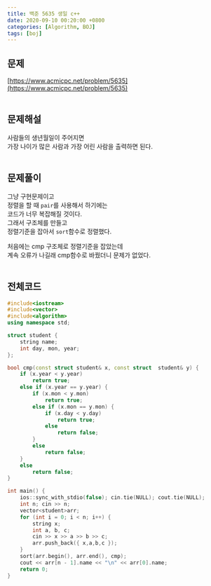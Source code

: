 ```yaml
---
title: 백준 5635 생일 c++
date: 2020-09-10 00:20:00 +0800
categories: [Algorithm, BOJ]
tags: [boj]
---
```


## 문제
[https://www.acmicpc.net/problem/5635](https://www.acmicpc.net/problem/5635)  
<br>

## 문제해설  
사람들의 생년월일이 주어지면  
가장 나이가 많은 사람과 가장 어린 사람을 출력하면 된다.  
<br>

## 문제풀이  
그냥 구현문제이고  
정렬을 할 때 `pair`를 사용해서 하기에는  
코드가 너무 복잡해질 것이다.  
그래서 구조체를 만들고  
정렬기준을 잡아서 `sort`함수로 정렬했다.  

처음에는 cmp 구조체로 정렬기준을 잡았는데  
계속 오류가 나길래 cmp함수로 바꿨더니 문제가 없었다.  
<br>


## 전체코드
```c++
#include<iostream>
#include<vector>
#include<algorithm>
using namespace std;

struct student {
	string name;
	int day, mon, year;
};

bool cmp(const struct student& x, const struct  student& y) {
	if (x.year < y.year)
		return true;
	else if (x.year == y.year) {
		if (x.mon < y.mon)
			return true;
		else if (x.mon == y.mon) {
			if (x.day < y.day)
				return true;
			else
				return false;
		}
		else
			return false;
	}
	else
		return false;
}

int main() {
	ios::sync_with_stdio(false); cin.tie(NULL); cout.tie(NULL);
	int n; cin >> n;
	vector<student>arr;
	for (int i = 0; i < n; i++) {
		string x;
		int a, b, c;
		cin >> x >> a >> b >> c;
		arr.push_back({ x,a,b,c });
	}
	sort(arr.begin(), arr.end(), cmp);
	cout << arr[n - 1].name << "\n" << arr[0].name;
	return 0;
}
```